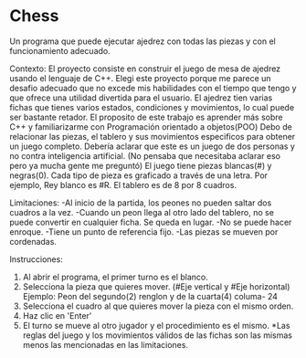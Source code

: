 # Chess
Un programa que puede ejecutar ajedrez con todas las piezas y con el funcionamiento adecuado.

Contexto:
El proyecto consiste en construir el juego de mesa de ajedrez usando el lenguaje de C++. Elegi este proyecto porque me parece un desafio adecuado que no excede mis habilidades con el tiempo que tengo y que ofrece una utilidad divertida para el usuario. El ajedrez tien varias fichas que tienes varios estados, condiciones y movimientos, lo cual puede ser bastante retador. El proposito de este trabajo es aprender más sobre C++ y familiarizarme con Programación orientado a objetos(POO) Debo de relacionar las piezas, el tablero y sus movimientos especificos para obtener un juego completo. Debería aclarar que este es un juego de dos personas y no contra inteligencia artificial. (No pensaba que necesitaba aclarar eso pero ya mucha gente me preguntó) El juego tiene piezas blancas(#) y negras(0). Cada tipo de pieza es graficado a través de una letra. Por ejemplo, Rey blanco es #R. El tablero es de 8 por 8 cuadros.

Limitaciones:
-Al inicio de la partida, los peones no pueden saltar dos cuadros a la vez.
-Cuando un peon llega al otro lado del tablero, no se puede convertir en cualquier ficha. Se queda en lugar.
-No se puede hacer enroque.
-Tiene un punto de referencia fijo.
-Las piezas se mueven por cordenadas.

Instrucciones:
1. Al abrir el programa, el primer turno es el blanco.
2. Selecciona la pieza que quieres mover. (#Eje vertical y #Eje horizontal) Ejemplo: Peon del segundo(2) renglon y de la cuarta(4) columa- 24
3. Selecciona el cuadro al que quieres mover la pieza con el mismo orden.
4. Haz clic en 'Enter'
5. El turno se mueve al otro jugador y el procedimiento es el mismo.
*Las reglas del juego y los movimientos válidos de las fichas son las mismas menos las mencionadas en las limitaciones.

